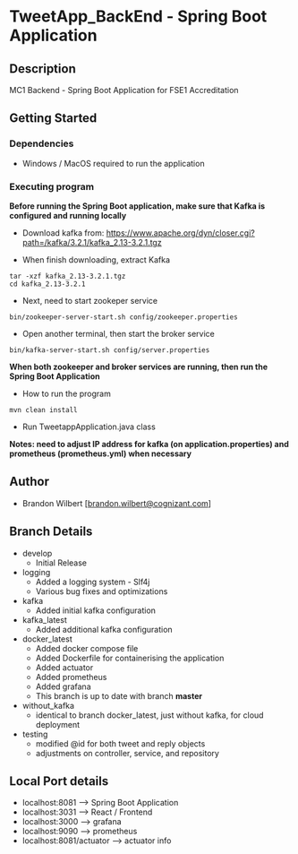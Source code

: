 # TweetApp_BackEnd - Spring Boot Application

## Description

MC1 Backend - Spring Boot Application for FSE1 Accreditation

## Getting Started

### Dependencies

* Windows / MacOS required to run the application

### Executing program

**Before running the Spring Boot application, make sure that Kafka is configured and running locally**

* Download kafka from: https://www.apache.org/dyn/closer.cgi?path=/kafka/3.2.1/kafka_2.13-3.2.1.tgz

* When finish downloading, extract Kafka
```
tar -xzf kafka_2.13-3.2.1.tgz
cd kafka_2.13-3.2.1
```

* Next, need to start zookeper service
```
bin/zookeeper-server-start.sh config/zookeeper.properties
```

* Open another terminal, then start the broker service
```
bin/kafka-server-start.sh config/server.properties
```

**When both zookeeper and broker services are running, then run the Spring Boot Application**

* How to run the program
```
mvn clean install
```
* Run TweetappApplication.java class

**Notes: need to adjust IP address for kafka (on application.properties) and prometheus (prometheus.yml) when necessary**

## Author

* Brandon Wilbert [brandon.wilbert@cognizant.com]

## Branch Details

* develop
    * Initial Release
* logging
    * Added a logging system - Slf4j
    * Various bug fixes and optimizations
* kafka
    * Added initial kafka configuration
* kafka_latest
    * Added additional kafka configuration
* docker_latest
    * Added docker compose file
    * Added Dockerfile for containerising the application
    * Added actuator
    * Added prometheus
    * Added grafana
    * This branch is up to date with branch **master**
* without_kafka
    * identical to branch docker_latest, just without kafka, for cloud deployment
* testing
    * modified @id for both tweet and reply objects
    * adjustments on controller, service, and repository

## Local Port details

* localhost:8081          --> Spring Boot Application
* localhost:3031          --> React / Frontend
* localhost:3000          --> grafana
* localhost:9090          --> prometheus
* localhost:8081/actuator --> actuator info
